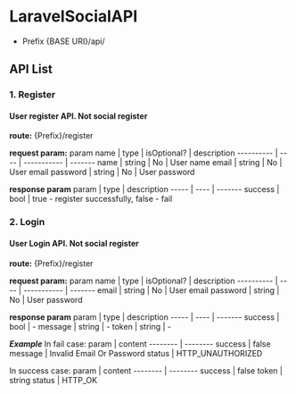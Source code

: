 # LaravelSocialAPI

- Prefix {BASE URI}/api/

## API List
### 1. Register
#### User register API. Not social register

**route:**
{Prefix}/register

**request param:**
param name | type | isOptional? | description
---------- | ---- | ----------- | -------
name | string | No | User name
email | string | No | User email
password | string | No | User password

**response param**
param | type | description
----- | ---- | -------
success | bool | true - register successfully, false - fail

### 2. Login
#### User Login API. Not social register

**route:**
{Prefix}/register

**request param:**
param name | type | isOptional? | description
---------- | ---- | ----------- | -------
email | string | No | User email
password | string | No | User password

**response param**
param | type | description
----- | ---- | -------
success | bool | -
message | string | -
token | string | -

***Example***
In fail case: 
param | content
-------- | --------
success | false
message | Invalid Email Or Password
status  | HTTP_UNAUTHORIZED

In success case:
param | content 
-------- | --------
success | false
token | string
status  | HTTP_OK